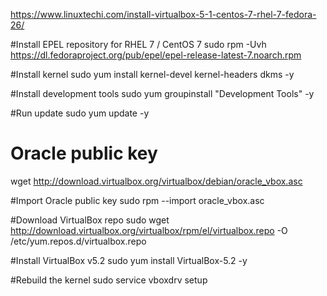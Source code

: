 https://www.linuxtechi.com/install-virtualbox-5-1-centos-7-rhel-7-fedora-26/


#Install EPEL repository for RHEL 7 / CentOS 7
sudo rpm -Uvh https://dl.fedoraproject.org/pub/epel/epel-release-latest-7.noarch.rpm

#Install kernel
sudo yum install kernel-devel kernel-headers dkms -y

#Install development tools
sudo yum groupinstall "Development Tools" -y

#Run update
sudo yum update -y

# Oracle public key
wget http://download.virtualbox.org/virtualbox/debian/oracle_vbox.asc

#Import Oracle public key
sudo rpm --import oracle_vbox.asc

#Download VirtualBox repo
sudo wget http://download.virtualbox.org/virtualbox/rpm/el/virtualbox.repo -O /etc/yum.repos.d/virtualbox.repo

#Install VirtualBox v5.2
sudo yum install VirtualBox-5.2 -y

#Rebuild the kernel
sudo service vboxdrv setup